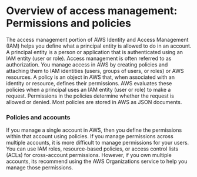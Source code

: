 # Overview of access management: Permissions and policies
The access management portion of AWS Identity and Access Management (IAM) helps you define what a principal entity is allowed to do in an account. A principal entity is a person or application that is authenticated using an IAM entity (user or role). Access management is often referred to as authorization. You manage access in AWS by creating policies and attaching them to IAM identities (users, groups of users, or roles) or AWS resources. A policy is an object in AWS that, when associated with an identity or resource, defines their permissions. AWS evaluates these policies when a principal uses an IAM entity (user or role) to make a request. Permissions in the policies determine whether the request is allowed or denied. Most policies are stored in AWS as JSON documents.

### **Policies and accounts**
If you manage a single account in AWS, then you define the permissions within that account using policies. If you manage permissions across multiple accounts, it is more difficult to manage permissions for your users. You can use IAM roles, resource-based policies, or access control lists (ACLs) for cross-account permissions. However, if you own multiple accounts, its recommend using the AWS Organizations service to help you manage those permissions.